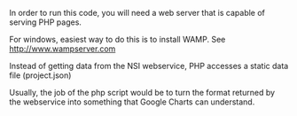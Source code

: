 In order to run this code, you will need a web server that is capable of serving PHP pages. 

For windows, easiest way to do this is to install WAMP.  See http://www.wampserver.com

Instead of getting data from the NSI webservice, PHP accesses a static data file (project.json)

Usually, the job of the php script would be to turn the format returned by the webservice into something that Google Charts can understand. 